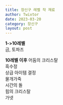 ```yaml
---
title: 장신구 레벨 작 재료
author: Twixtor
date: 2023-03-20
category: 장신구
layout: post
---
```


<b>1->10레벨</b>  
금, 토파즈  

<b>10레벨 이후</b>
어둠의 크리스탈  
흑수정  
상급 아이템 결정  
물개가죽  
시간의 돌  
힘의 크리스탈  
가넷  


